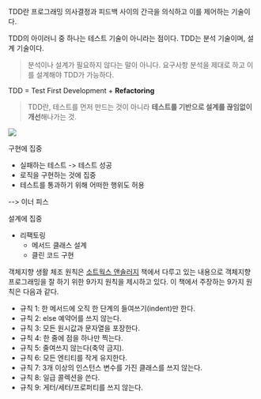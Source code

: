 TDD란 프로그래밍 의사결정과 피드백 사이의 간극을 의식하고 이를 제어하는 기술이다. 

TDD의 아이러니 중 하나는 테스트 기술이 아니라는 점이다. TDD는 분석 기술이며, 설계 기술이다. 
> 분석이나 설계가 필요하지 않다는 말이 아니다. 요구사항 분석을 제대로 하고 이를 설계해야 TDD가 가능하다. 


TDD = Test First Development + **Refactoring** 
> TDD란, 테스트를 먼저 만드는 것이 아니라 **테스트를 기반으로 설계를 끊임없이 개선**해나가는 것.

![](https://i.imgur.com/wwCR7qb.png)

구현에 집중
- 실패하는 테스트 -> 테스트 성공
- 로직을 구현하는 것에 집중
- 테스트를 통과하기 위해 어떠한 행위도 허용 

--> 이너 피스 

설계에 집중
- 리팩토링
	- 메서드 클래스 설계 
	- 클린 코드 구현 


객체지향 생활 체조 원칙은 [소트웍스 앤솔러지](http://wikibook.co.kr/thoughtworks-anthology/) 책에서 다루고 있는 내용으로 객체지향 프로그래밍을 잘 하기 위한 9가지 원칙을 제시하고 있다.  이 책에서 주장하는 9가지 원칙은 다음과 같다.

- 규칙 1: 한 메서드에 오직 한 단계의 들여쓰기(indent)만 한다.
- 규칙 2: else 예약어를 쓰지 않는다.
- 규칙 3: 모든 원시값과 문자열을 포장한다.
- 규칙 4: 한 줄에 점을 하나만 찍는다.
- 규칙 5: 줄여쓰지 않는다(축약 금지).
- 규칙 6: 모든 엔티티를 작게 유지한다.
- 규칙 7: 3개 이상의 인스턴스 변수를 가진 클래스를 쓰지 않는다.
- 규칙 8: 일급 콜렉션을 쓴다.
- 규칙 9: 게터/세터/프로퍼티를 쓰지 않는다.

